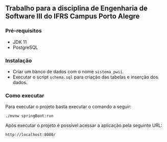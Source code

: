 ## Trabalho para a disciplina de Engenharia de Software III do IFRS Campus Porto Alegre

### Pré-requisitos
- JDK 11
- PostgreSQL


### Instalação
- Criar um banco de dados com o nome ```sistema_pwii```.
- Executar o script ```schema.sql``` para criação das tabelas e inserção dos dados.

### Como executar
Para executar o projeto basta executar o comando a seguir:
```
./mvnw springBoot:run
```
Após executar o projeto é possível acessar a aplicação pela seguinte URL:
```
http://localhost:8080/
```
